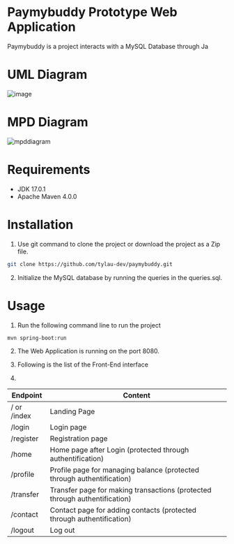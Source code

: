 # Paymybuddy Prototype Web Application

Paymybuddy is a project interacts with a MySQL Database through Ja

# UML Diagram
![image](https://user-images.githubusercontent.com/62340191/200431719-cd9428af-09f8-4701-9969-63a67518aa54.png)

# MPD Diagram
![mpddiagram](https://user-images.githubusercontent.com/62340191/199959462-b31e5df6-6509-4963-925e-3b492c4145de.PNG)

# Requirements
- JDK 17.0.1
- Apache Maven 4.0.0

# Installation
1) Use git command to clone the project or download the project as a Zip file.
```bash
git clone https://github.com/tylau-dev/paymybuddy.git
```

2) Initialize the MySQL database by running the queries in the queries.sql.

# Usage
1) Run the following command line to run the project
```bash
mvn spring-boot:run
```

2) The Web Application is running on the port 8080. 

3) Following is the list of the Front-End interface
4) 
| Endpoint | Content |
|----------|---------|
|   / or /index       | Landing Page |
| /login        |  Login page       |
|  /register    |  Registration page    |
|  /home        |  Home page after Login (protected through authentification) |
|  /profile        |  Profile page for managing balance (protected through authentification)   |
|  /transfer        |  Transfer page for making transactions (protected through authentification) |
|  /contact       |  Contact page for adding contacts (protected through authentification)   |
|  /logout        |  Log out    |
